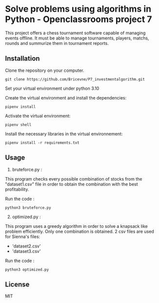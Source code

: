 # Solve problems using algorithms in Python - Openclassrooms project 7

This project offers a chess tournament software capable of managing events offline.
It must be able to manage tournaments, players, matchs, rounds and summurize them in tournament reports.

## Installation

Clone the repository on your computer.

`git clone https://github.com/Bricevne/P7_investmentalgorithm.git` 

Set your virtual environment under python 3.10

Create the virtual environment and install the dependencies:

`pipenv install` 

Activate the virtual environment:

`pipenv shell`

Install the necessary libraries in the virtual environnement:

`pipenv install -r requirements.txt`


## Usage

1. bruteforce.py :

This program checks every possible combination of stocks from the "dataset1.csv" file in order to obtain the combination with the best profitability.


Run the code :

`python3 bruteforce.py`

2. optimized.py :

This program uses a greedy algorithm in order to solve a knapsack like problem efficiently. Only one combination is obtained.
2 csv files are used for Sienna's files:

- 'dataset2.csv'
- 'dataset3.csv'

Run the code :

`python3 optimized.py`

## License

MIT